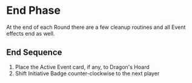 # End Phase

At the end of each Round there are a few cleanup routines and all Event effects end as well.

## End Sequence

1. Place the Active Event card, if any, to Dragon's Hoard
2. Shift Initiative Badge counter-clockwise to the next player
